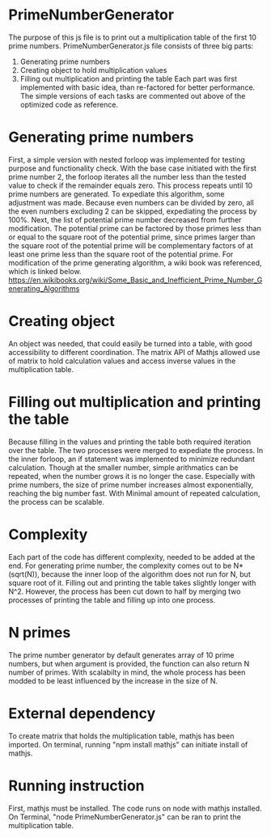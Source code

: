 # PrimeNumberGenerator
The purpose of this js file is to print out a multiplication table of the first 10 prime numbers.
PrimeNumberGenerator.js file consists of three big parts:
  1. Generating prime numbers
  2. Creating object to hold multiplication values
  3. Filling out multiplication and printing the table
Each part was first implemented with basic idea, than re-factored for better performance. The simple versions of each tasks are commented out above of the optimized code as reference.

# Generating prime numbers
First, a simple version with nested forloop was implemented for testing purpose and functionality check. With the base case initiated with the first prime number 2, the forloop iterates all the number less than the tested value to check if the remainder equals zero. This process repeats until 10 prime numbers are generated.
To expediate this algorithm, some adjustment was made.
Because even numbers can be divided by zero, all the even numbers excluding 2 can be skipped, expediating the process by 100%. 
Next, the list of potential prime number decreased from further modification. The potential prime can be factored by those primes less than or equal to the square root of the potential prime, since primes larger than the square root of the potential prime will be complementary factors of at least one prime less than the square root of the potential prime. 
For modification of the prime generating algorithm, a wiki book was referenced, which is linked below.
https://en.wikibooks.org/wiki/Some_Basic_and_Inefficient_Prime_Number_Generating_Algorithms
# Creating object
An object was needed, that could easily be turned into a table, with good accessibility to different coordination. The matrix API of Mathjs allowed use of matrix to hold calculation values and access inverse values in the multiplication table.
# Filling out multiplication and printing the table
Because filling in the values and printing the table both required iteration over the table. The two processes were merged to expediate the process. In the inner forloop, an if statement was implemented to minimize redundant calculation. Though at the smaller number, simple arithmatics can be repeated, when the number grows it is no longer the case. Especially with prime numbers, the size of prime number increases almost exponentially, reaching the big number fast. With Minimal amount of repeated calculation, the process can be scalable.
# Complexity
Each part of the code has different complexity, needed to be added at the end.
For generating prime number, the complexity comes out to be N*(sqrt(N)), because the inner loop of the algorithm does not run for N, but square root of it. 
Filling out and printing the table takes slightly longer with N^2. However, the process has been cut down to half by merging two processes of printing the table and filling up into one process.
# N primes
The prime number generator by default generates array of 10 prime numbers, but when argument is provided, the function can also return N number of primes. With scalabilty in mind, the whole process has been modded to be least influenced by the increase in the size  of N.
# External dependency
To create matrix that holds the multiplication table, mathjs has been imported.
On terminal, running "npm install mathjs" can initiate install of mathjs.
# Running instruction
First, mathjs must be installed.
The code runs on node with mathjs installed. On Terminal, "node PrimeNumberGenerator.js" can be ran to print the multiplication table.
